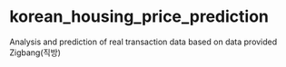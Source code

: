 # korean_housing_price_prediction
Analysis and prediction of real transaction data based on data provided Zigbang(직방)
